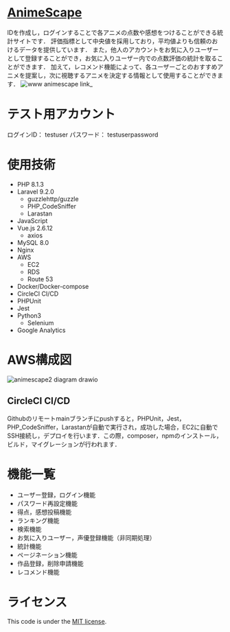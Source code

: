 # [AnimeScape](https://www.animescape.link/)
IDを作成し，ログインすることで各アニメの点数や感想をつけることができる統計サイトです．
評価指標として中央値を採用しており，平均値よりも信頼のおけるデータを提供しています．
また，他人のアカウントをお気に入りユーザーとして登録することができ，お気に入りユーザー内での点数評価の統計を取ることができます．
加えて，レコメンド機能によって、各ユーザーごとのおすすめアニメを提案し，次に視聴するアニメを決定する情報として使用することができます．
![www animescape link_](https://user-images.githubusercontent.com/73135261/168007018-7d59d4b4-b8be-40a7-a07f-fdad67a28d3f.png)

# テスト用アカウント
ログインID： testuser
パスワード： testuserpassword

# 使用技術
* PHP 8.1.3
* Laravel 9.2.0
	* guzzlehttp/guzzle
	* PHP_CodeSniffer
	* Larastan
* JavaScript
* Vue.js 2.6.12
	* axios
* MySQL 8.0
* Nginx
* AWS
	* EC2
	* RDS
	* Route 53
* Docker/Docker-compose
* CircleCI CI/CD
* PHPUnit
* Jest
* Python3
	* Selenium
* Google Analytics

# AWS構成図
![animescape2 diagram drawio](https://user-images.githubusercontent.com/73135261/159098588-71cb46a8-715d-4c5f-9ad4-3936b8751fbe.png)

## CircleCI CI/CD
Githubのリモートmainブランチにpushすると，PHPUnit，Jest，PHP_CodeSniffer，Larastanが自動で実行され，成功した場合，EC2に自動でSSH接続し，デプロイを行います．この際，composer，npmのインストール，ビルド，マイグレーションが行われます．

# 機能一覧
* ユーザー登録，ログイン機能
* パスワード再設定機能
* 得点，感想投稿機能
* ランキング機能
* 検索機能
* お気に入りユーザー，声優登録機能（非同期処理）
* 統計機能
* ページネーション機能
* 作品登録，削除申請機能
* レコメンド機能

# ライセンス
This code is under the [MIT license](https://opensource.org/licenses/MIT).
